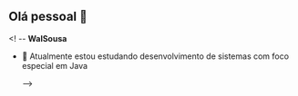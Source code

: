 ## Olá pessoal 👋

<! --
**WalSousa** 

- 🔭 Atualmente estou estudando desenvolvimento de sistemas com foco especial em Java

  -->
